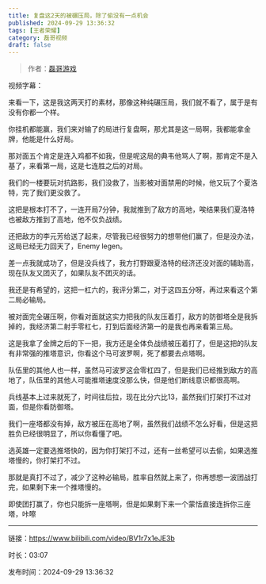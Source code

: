 ```yaml
---
title: 复盘这2天的被碾压局，除了偷没有一点机会
published: 2024-09-29 13:36:32
tags: [王者荣耀]
category: 磊哥视频
draft: false
---
```



> 作者：[磊哥游戏](https://space.bilibili.com/268941858?spm_id_from=333.788.upinfo.head.click)

视频字幕：

来看一下，这是我这两天打的素材，那像这种纯碾压局，我们就不看了，属于是有没有你都一个样。

你挂机都能赢，我们来对输了的局进行复盘啊，那尤其是这一局啊，我都能拿金牌，他能是什么好局。

那对面五个肯定是连入鸡都不如我，但是呢这局的典韦他骂人了啊，那肯定不是入基了，来看第一局，这是七连胜之后的对局。

我们的一楼要玩对抗路影，我们没救了，当影被对面禁用的时候，他又玩了个夏洛特，完了我们更没救了。

这把是根本打不了，一连开局7分钟，我就推到了敌方的高地，唉结果我们夏洛特也被敌方推到了高地，他不仅负战绩。

还把敌方的李元芳给送了起来，尽管我已经很努力的想带他们赢了，但是没办法，这局已经无力回天了，Enemy legen。

差一点我就成功了，但是没兵线了，我方打野跟夏洛特的经济还没对面的辅助高，现在队友又团灭了，如果队友不团灭的话。

我还是有希望的，这把一杠六的，我评分第二，对于这四五分呀，再过来看这个第二局必输局。

被对面完全碾压啊，你看对面就这实力把我的队友压着打，敌方的防御塔全是我拆掉的，我经济第二射手零杠七，打到后面经济第一的是我也再来看第三局。

这是我拿了金牌之后的下一把，我方还是全体负战绩被压着打了，但是这把的队友有非常强的推塔意识，你看这个马可波罗啊，死了都要去点塔啊。

队伍里的其他人也一样，虽然马可波罗这会零杠四了，但是我们已经推到敌方的高地了，队伍里的其他人可能推塔速度没那么快，但是他们断线意识都很高啊。

兵线基本上过来就死了，时间往后拉，现在比分六比13，虽然我们打架打不过对面，但是你看防御塔。

我们一座塔都没有掉，敌方被压在高地了啊，虽然我们战绩不怎么好看，但是这把胜负已经很明显了，所以你看懂了吧。

选英雄一定要选推塔快的，因为你打架打不过，还有一丝希望可以去偷，如果选推塔慢的，你打架打不过。

那就是真打不过了，减少了这种必输局，胜率自然就上来了，你再想想一波团战打完，如果剩下来一个推塔慢的。

即使团打赢了，你也只能拆一座塔啊，但是如果剩下来一个蒙恬直接连拆你三座塔，咔嚓

---

链接：https://www.bilibili.com/video/BV1r7x1eJE3b

时长：03:07

发布时间：2024-09-29 13:36:32
